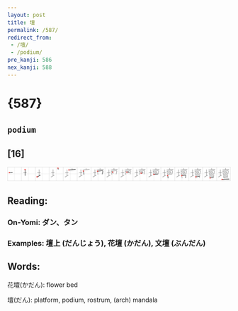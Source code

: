 ```yaml
---
layout: post
title: 壇
permalink: /587/
redirect_from:
 - /壇/
 - /podium/
pre_kanji: 586
nex_kanji: 588
---
```


# {587}

## `podium`

## [16]

<div class="stroke"><img src="../images/E5A387.png" /></div>

## Reading:

### On-Yomi: ダン、タン

### Examples: 壇上 (だんじょう), 花壇 (かだん), 文壇 (ぶんだん)

## Words:

花壇(かだん): flower bed

壇(だん): platform, podium, rostrum, (arch) mandala
